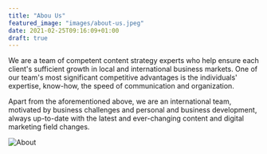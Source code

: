 ```yaml
---
title: "Abou Us"
featured_image: "images/about-us.jpeg"
date: 2021-02-25T09:16:09+01:00
draft: true
---
```



We are a team of competent content strategy experts who help ensure each client's sufficient growth in local and international business markets. One of our team's most significant competitive advantages is the individuals' expertise, know-how, the speed of communication and organization.

Apart from the aforementioned above, we are an international team, motivated by business challenges and personal and business development, always up-to-date with the latest and ever-changing content and digital marketing field changes.

![About](/images/about-us.jpeg)


